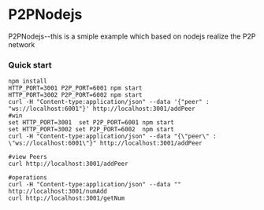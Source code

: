 
# P2PNodejs
P2PNodejs--this is a smiple example which based on nodejs realize the P2P network

### Quick start
```
npm install
HTTP_PORT=3001 P2P_PORT=6001 npm start
HTTP_PORT=3002 P2P_PORT=6002 npm start
curl -H "Content-type:application/json" --data '{"peer" : "ws://localhost:6001"}' http://localhost:3001/addPeer
#win
set HTTP_PORT=3001  set P2P_PORT=6001 npm start
set HTTP_PORT=3002 set P2P_PORT=6002  npm start
curl -H "Content-type:application/json" --data "{\"peer\" : \"ws://localhost:6001\"}" http://localhost:3001/addPeer

#view Peers
curl http://localhost:3001/addPeer 

#operations
curl -H "Content-type:application/json" --data "" http://localhost:3001/numAdd
curl http://localhost:3001/getNum
